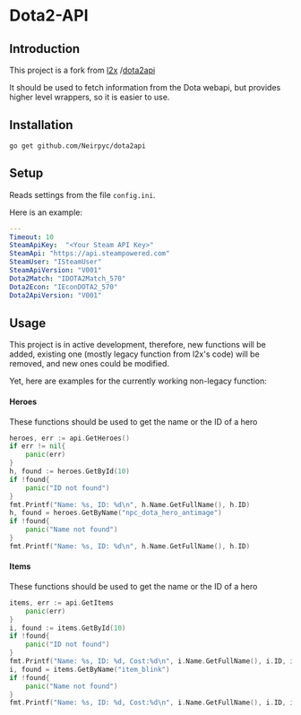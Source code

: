 # Dota2-API

## Introduction
This project is a fork from [l2x](https://github.com/l2x) /[dota2api](https://github.com/l2x/dota2api)

It should be used to fetch information from the Dota webapi, 
but provides higher level wrappers, so it is easier to use.

## Installation
```shell script
go get github.com/Neirpyc/dota2api
```
## Setup
Reads settings from the file `config.ini`.

Here is an example:
```yaml
---
Timeout: 10
SteamApiKey:  "<Your Steam API Key>"
SteamApi: "https://api.steampowered.com"
SteamUser: "ISteamUser"
SteamApiVersion: "V001"
Dota2Match: "IDOTA2Match_570"
Dota2Econ: "IEconDOTA2_570"
Dota2ApiVersion: "V001"

```

## Usage

This project is in active development, therefore, new functions will be added, existing one 
(mostly legacy function from l2x's code) will be removed, and new ones could be modified.

Yet, here are examples for the currently working non-legacy function:

#### Heroes
These functions should be used to get the name or the ID of a hero
```go
heroes, err := api.GetHeroes()
if err != nil{
    panic(err)
}
h, found := heroes.GetById(10)
if !found{
    panic("ID not found")
}
fmt.Printf("Name: %s, ID: %d\n", h.Name.GetFullName(), h.ID)
h, found = heroes.GetByName("npc_dota_hero_antimage")
if !found{
    panic("Name not found")
}
fmt.Printf("Name: %s, ID: %d\n", h.Name.GetFullName(), h.ID)
```

#### Items
These functions should be used to get the name or the ID of a hero
```go
items, err := api.GetItems
    panic(err)
}
i, found := items.GetById(10)
if !found{
    panic("ID not found")
}
fmt.Printf("Name: %s, ID: %d, Cost:%d\n", i.Name.GetFullName(), i.ID, i.Cost)
i, found = items.GetByName("item_blink")
if !found{
    panic("Name not found")
}
fmt.Printf("Name: %s, ID: %d, Cost:%d\n", i.Name.GetFullName(), i.ID, i.Cost)
```
